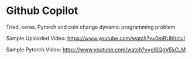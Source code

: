 # Github Copilot

Tried, keras, Pytorch and coin change dynamic programming problem

Sample Uploaded Video:
https://www.youtube.com/watch?v=0mRUlKtcluI

Sample Pytorch Video:
https://www.youtube.com/watch?v=gISQgVEkO_M
